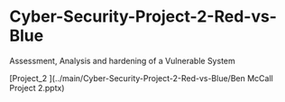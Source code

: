 # Cyber-Security-Project-2-Red-vs-Blue

Assessment, Analysis and hardening of a Vulnerable System

[Project_2 ](../main/Cyber-Security-Project-2-Red-vs-Blue/Ben McCall Project 2.pptx)